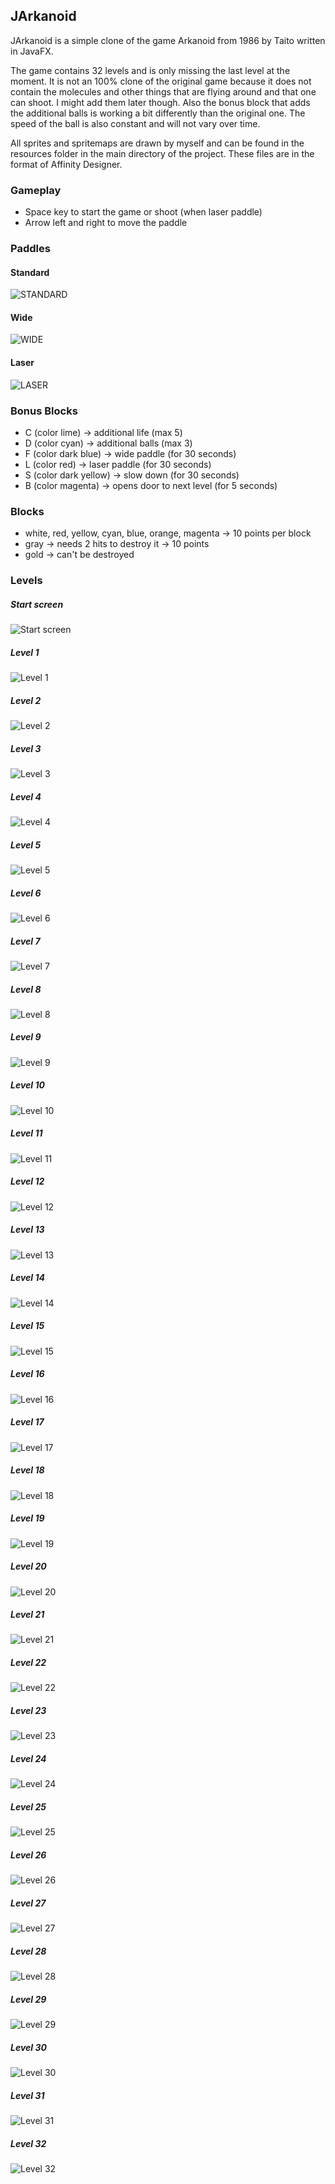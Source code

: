 ## JArkanoid

JArkanoid is a simple clone of the game Arkanoid from 1986 by Taito written in JavaFX.

The game contains 32 levels and is only missing the last level at the moment.
It is not an 100% clone of the original game because it does not contain the molecules
and other things that are flying around and that one can shoot. I might add them later
though. Also the bonus block that adds the additional balls is working a bit differently
than the original one. The speed of the ball is also constant and will not vary over
time.

All sprites and spritemaps are drawn by myself and can be found in the resources folder
in the main directory of the project. These files are in the format of Affinity Designer.

### Gameplay
- Space key to start the game or shoot (when laser paddle)
- Arrow left and right to move the paddle

### Paddles
#### Standard
![STANDARD](https://github.com/HanSolo/jarkanoid/blob/main/resources/standardPaddle.png?raw=true)

#### Wide
![WIDE](https://github.com/HanSolo/jarkanoid/blob/main/resources/widePaddle.png?raw=true)

#### Laser
![LASER](https://github.com/HanSolo/jarkanoid/blob/main/resources/laserPaddle.png?raw=true)


### Bonus Blocks
- C (color lime)        -> additional life (max 5)
- D (color cyan)        -> additional balls (max 3)
- F (color dark blue)   -> wide paddle (for 30 seconds)
- L (color red)         -> laser paddle (for 30 seconds)
- S (color dark yellow) -> slow down (for 30 seconds)
- B (color magenta)     -> opens door to next level (for 5 seconds)

### Blocks
- white, red, yellow, cyan, blue, orange, magenta -> 10 points per block
- gray -> needs 2 hits to destroy it              -> 10 points
- gold -> can't be destroyed

### Levels

##### Start screen

![Start screen](https://github.com/HanSolo/jarkanoid/blob/main/resources/startscreen.png?raw=true)


##### Level 1

![Level 1](https://github.com/HanSolo/jarkanoid/blob/main/resources/level1.png?raw=true)


##### Level 2

![Level 2](https://github.com/HanSolo/jarkanoid/blob/main/resources/level2.png?raw=true)


##### Level 3

![Level 3](https://github.com/HanSolo/jarkanoid/blob/main/resources/level3.png?raw=true)


##### Level 4

![Level 4](https://github.com/HanSolo/jarkanoid/blob/main/resources/level4.png?raw=true)


##### Level 5

![Level 5](https://github.com/HanSolo/jarkanoid/blob/main/resources/level5.png?raw=true)


##### Level 6

![Level 6](https://github.com/HanSolo/jarkanoid/blob/main/resources/level6.png?raw=true)


##### Level 7

![Level 7](https://github.com/HanSolo/jarkanoid/blob/main/resources/level7.png?raw=true)


##### Level 8

![Level 8](https://github.com/HanSolo/jarkanoid/blob/main/resources/level8.png?raw=true)


##### Level 9

![Level 9](https://github.com/HanSolo/jarkanoid/blob/main/resources/level9.png?raw=true)


##### Level 10

![Level 10](https://github.com/HanSolo/jarkanoid/blob/main/resources/level10.png?raw=true)


##### Level 11

![Level 11](https://github.com/HanSolo/jarkanoid/blob/main/resources/level11.png?raw=true)


##### Level 12

![Level 12](https://github.com/HanSolo/jarkanoid/blob/main/resources/level12.png?raw=true)


##### Level 13

![Level 13](https://github.com/HanSolo/jarkanoid/blob/main/resources/level13.png?raw=true)


##### Level 14

![Level 14](https://github.com/HanSolo/jarkanoid/blob/main/resources/level14.png?raw=true)


##### Level 15

![Level 15](https://github.com/HanSolo/jarkanoid/blob/main/resources/level15.png?raw=true)


##### Level 16

![Level 16](https://github.com/HanSolo/jarkanoid/blob/main/resources/level16.png?raw=true)


##### Level 17

![Level 17](https://github.com/HanSolo/jarkanoid/blob/main/resources/level17.png?raw=true)


##### Level 18

![Level 18](https://github.com/HanSolo/jarkanoid/blob/main/resources/level18.png?raw=true)


##### Level 19

![Level 19](https://github.com/HanSolo/jarkanoid/blob/main/resources/level19.png?raw=true)


##### Level 20

![Level 20](https://github.com/HanSolo/jarkanoid/blob/main/resources/level20.png?raw=true)


##### Level 21

![Level 21](https://github.com/HanSolo/jarkanoid/blob/main/resources/level21.png?raw=true)


##### Level 22

![Level 22](https://github.com/HanSolo/jarkanoid/blob/main/resources/level22.png?raw=true)


##### Level 23

![Level 23](https://github.com/HanSolo/jarkanoid/blob/main/resources/level23.png?raw=true)


##### Level 24

![Level 24](https://github.com/HanSolo/jarkanoid/blob/main/resources/level24.png?raw=true)


##### Level 25

![Level 25](https://github.com/HanSolo/jarkanoid/blob/main/resources/level25.png?raw=true)


##### Level 26

![Level 26](https://github.com/HanSolo/jarkanoid/blob/main/resources/level26.png?raw=true)


##### Level 27

![Level 27](https://github.com/HanSolo/jarkanoid/blob/main/resources/level27.png?raw=true)


##### Level 28

![Level 28](https://github.com/HanSolo/jarkanoid/blob/main/resources/level28.png?raw=true)


##### Level 29

![Level 29](https://github.com/HanSolo/jarkanoid/blob/main/resources/level29.png?raw=true)


##### Level 30

![Level 30](https://github.com/HanSolo/jarkanoid/blob/main/resources/level30.png?raw=true)


##### Level 31

![Level 31](https://github.com/HanSolo/jarkanoid/blob/main/resources/level31.png?raw=true)


##### Level 32

![Level 32](https://github.com/HanSolo/jarkanoid/blob/main/resources/level32.png?raw=true)
